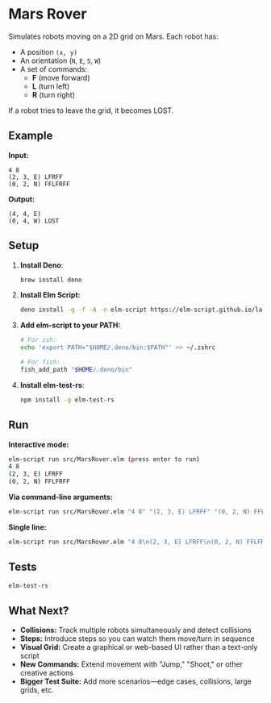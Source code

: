 # Mars Rover

Simulates robots moving on a 2D grid on Mars. Each robot has:

- A position `(x, y)`
- An orientation (`N`, `E`, `S`, `W`)
- A set of commands:
  - **F** (move forward)
  - **L** (turn left)
  - **R** (turn right)

If a robot tries to leave the grid, it becomes LOST.

## Example

**Input:**
```
4 8
(2, 3, E) LFRFF
(0, 2, N) FFLFRFF
```

**Output:**
```
(4, 4, E)
(0, 4, W) LOST
```

## Setup

1. **Install Deno**:
   ```bash
   brew install deno
   ```

2. **Install Elm Script:**
   ```bash
   deno install -g -f -A -n elm-script https://elm-script.github.io/latest
   ```

3. **Add elm-script to your PATH:**
   ```bash
   # For zsh:
   echo 'export PATH="$HOME/.deno/bin:$PATH"' >> ~/.zshrc
   
   # For fish:
   fish_add_path "$HOME/.deno/bin"
   ```

4. **Install elm-test-rs**:
   ```bash
   npm install -g elm-test-rs
   ```

## Run

**Interactive mode:**
```bash
elm-script run src/MarsRover.elm (press enter to run)
4 8
(2, 3, E) LFRFF
(0, 2, N) FFLFRFF
```

**Via command-line arguments:**
```bash
elm-script run src/MarsRover.elm "4 8" "(2, 3, E) LFRFF" "(0, 2, N) FFLFRFF"
```

**Single line:**
```bash
elm-script run src/MarsRover.elm "4 8\n(2, 3, E) LFRFF\n(0, 2, N) FFLFRFF"
```

## Tests

```bash
elm-test-rs
```

## What Next?

- **Collisions:** Track multiple robots simultaneously and detect collisions
- **Steps:** Introduce steps so you can watch them move/turn in sequence
- **Visual Grid:** Create a graphical or web-based UI rather than a text-only script
- **New Commands:** Extend movement with "Jump," "Shoot," or other creative actions
- **Bigger Test Suite:** Add more scenarios—edge cases, collisions, large grids, etc.
